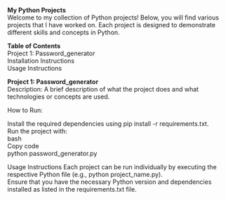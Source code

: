 **My Python Projects** <br>
Welcome to my collection of Python projects! Below, you will find various projects that I have worked on. Each project is designed to demonstrate different skills and concepts in Python.

**Table of Contents** <br>
Project 1: Password_generator <br>
Installation Instructions <br>
Usage Instructions

**Project 1: Password_generator** <br>
Description:
A brief description of what the project does and what technologies or concepts are used.

How to Run:

Install the required dependencies using pip install -r requirements.txt. <br>
Run the project with:<br>
bash <br>
Copy code<br>
python password_generator.py

Usage Instructions
Each project can be run individually by executing the respective Python file (e.g., python project_name.py).<br>
Ensure that you have the necessary Python version and dependencies installed as listed in the requirements.txt file.
